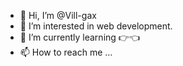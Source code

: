 - 👋 Hi, I’m @Vill-gax
- 👀 I’m interested in web development.
- 🌱 I’m currently learning 👉👈
- 📫 How to reach me ...

<!---
Vill-gax/Vill-gax is a ✨ special ✨ repository because its `README.md` (this file) appears on your GitHub profile.
You can click the Preview link to take a look at your changes.
--->

